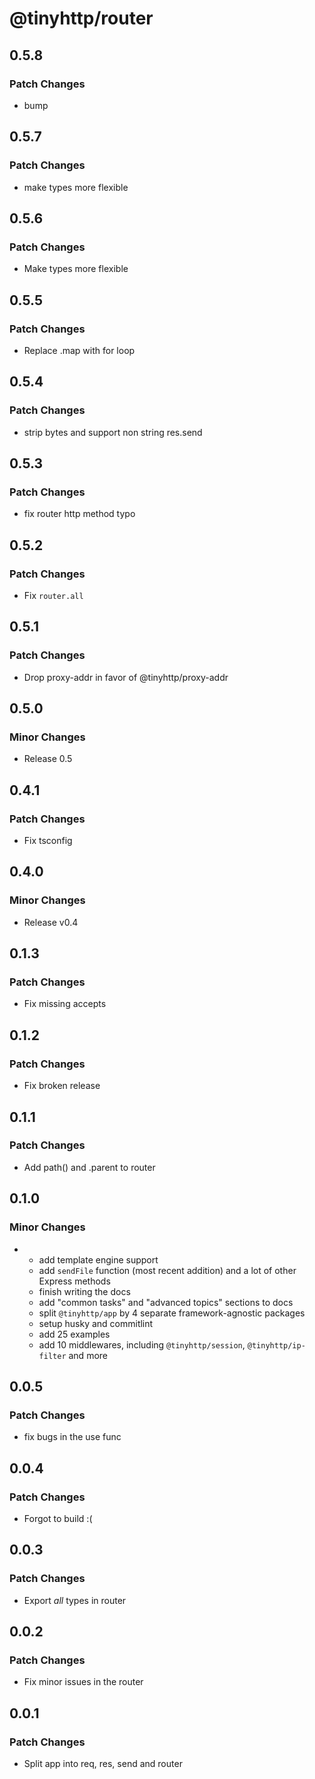 # @tinyhttp/router

## 0.5.8

### Patch Changes

- bump

## 0.5.7

### Patch Changes

- make types more flexible

## 0.5.6

### Patch Changes

- Make types more flexible

## 0.5.5

### Patch Changes

- Replace .map with for loop

## 0.5.4

### Patch Changes

- strip bytes and support non string res.send

## 0.5.3

### Patch Changes

- fix router http method typo

## 0.5.2

### Patch Changes

- Fix `router.all`

## 0.5.1

### Patch Changes

- Drop proxy-addr in favor of @tinyhttp/proxy-addr

## 0.5.0

### Minor Changes

- Release 0.5

## 0.4.1

### Patch Changes

- Fix tsconfig

## 0.4.0

### Minor Changes

- Release v0.4

## 0.1.3

### Patch Changes

- Fix missing accepts

## 0.1.2

### Patch Changes

- Fix broken release

## 0.1.1

### Patch Changes

- Add path() and .parent to router

## 0.1.0

### Minor Changes

- - add template engine support
  - add `sendFile` function (most recent addition) and a lot of other Express methods
  - finish writing the docs
  - add "common tasks" and "advanced topics" sections to docs
  - split `@tinyhttp/app` by 4 separate framework-agnostic packages
  - setup husky and commitlint
  - add 25 examples
  - add 10 middlewares, including `@tinyhttp/session`, `@tinyhttp/ip-filter` and more

## 0.0.5

### Patch Changes

- fix bugs in the use func

## 0.0.4

### Patch Changes

- Forgot to build :(

## 0.0.3

### Patch Changes

- Export _all_ types in router

## 0.0.2

### Patch Changes

- Fix minor issues in the router

## 0.0.1

### Patch Changes

- Split app into req, res, send and router
